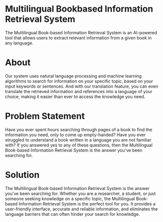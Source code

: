 # **Multilingual Bookbased Information Retrieval System**

The Multilingual Book-based Information Retrieval System is an AI-powered tool that allows users to extract relevant information from a given book in any language.

# **About**

Our system uses natural language processing and machine learning algorithms to search for information on your specific topic, based on your input keywords or sentences. And with our translation feature, you can even translate the retrieved information and references into a language of your choice, making it easier than ever to access the knowledge you need.

# **Problem Statement**

Have you ever spent hours searching through pages of a book to find the information
you need, only to come up empty-handed? Have you ever struggled to understand a book
written in a language you are not familiar with? If you answered yes to any of these
questions, then the Multilingual Book-based Information Retrieval System is the answer
you've been searching for.

# **Solution**
The Multilingual Book-based Information Retrieval System is the answer you've been
searching for. Whether you are a researcher, a student, or just someone seeking
knowledge on a specific topic, the Multilingual Book-based Information Retrieval
System is the perfect tool for you. It provides a user-friendly interface, accurate and
reliable information, and eliminates the language barriers that can often hinder your
search for knowledge.